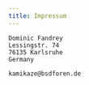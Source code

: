 ```yaml
---
title: Impressum
---
```

	Dominic Fandrey
	Lessingstr. 74
	76135 Karlsruhe
	Germany
	
	kamikaze@bsdforen.de
